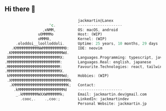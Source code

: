 ## Hi there 👋

```rust
                                 jackmartin@Lanex
                    'c.          --------------------
                 ,xNMM,          OS: macOS, android
               uOMMMMo           Host: (WIP)
               oMMM0,            Kernel: (WIP)
     .oloddoi__loolloddoli.      Uptime: 25 years, 10 months, 29 days
   .KMMMMMMMMMMNWMMMMMMMMMM0:    IDE: neovim
 .KMMMMMMMMMMMMMMMMMMMMMMMWd.    
 XMMMMMMMMMMMMMMMMMMMMMMMX:      Languages.Programming: typescript, javascript, python, rust, html, css
.MMMMMMMMMMMMMMMMMMMMMMMM:       Languages.Real: english, japanese
.MMMMMMMMMMMMMMMMMMMMMMMM:       Favourite.Technologies: react, tailwind, nextjs, docker, neovim, tauri
.MMMMMMMMMMMMMMMMMMMMMMMMX.      
 kMMMMMMMMMMMMMMMMMMMMMMMMWd;    Hobbies: (WIP)
 .XMMMMMMMMMMMMMMMMMMMMMMMMMMk   
  .XMMMMMMMMMMMMMMMMMMMMMMMMK;   Contact:
    .kMMMMMMMMMMMMMMMMMMMMMd     --------------------                                                        
     _.kMMMMMMMWXXWMMMMMMk;      Email: jackmartin.dev@gmail.com
       .cooc,.    .,coo:;        LinkedIn: jackmartindev
                                 Personal Website: jackmartin.jp
```


<!--
**JackMartinDev/JackMartinDev** is a ✨ _special_ ✨ repository because its `README.md` (this file) appears on your GitHub profile.

Here are some ideas to get you started:

- 🔭 I’m currently working on ...
- 🌱 I’m currently learning ...
- 👯 I’m looking to collaborate on ...
- 🤔 I’m looking for help with ...
- 💬 Ask me about ...
- 📫 How to reach me: ...
- 😄 Pronouns: ...
- ⚡ Fun fact: ...
-->
